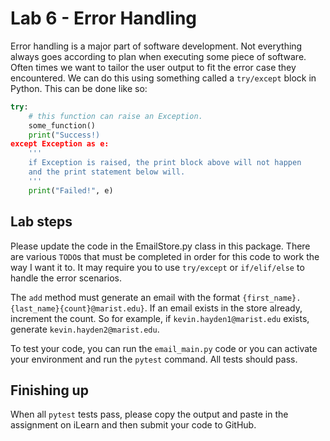 # Lab 6 - Error Handling

Error handling is a major part of software development. Not everything always goes according to plan when executing some piece of software. Often times we want to tailor the user output to fit the error case they encountered. We can do this using something called a `try/except` block in Python. This can be done like so:

```python
try:
    # this function can raise an Exception.
    some_function()
    print("Success!)
except Exception as e:
    '''
    if Exception is raised, the print block above will not happen
    and the print statement below will.
    '''
    print("Failed!", e)
```

## Lab steps

Please update the code in the EmailStore.py class in this package. There are various `TODO`s that must be completed in order for this code to work the way I want it to. It may require you to use `try/except` or `if/elif/else` to handle the error scenarios.

The `add` method must generate an email with the format `{first_name}.{last_name}{count}@marist.edu}`. If an email exists in the store already, increment the count. So for example, if `kevin.hayden1@marist.edu` exists, generate `kevin.hayden2@marist.edu`.

To test your code, you can run the `email_main.py` code or you can activate your environment and run the `pytest` command. All tests should pass.

## Finishing up

When all `pytest` tests pass, please copy the output and paste in the assignment on iLearn and then submit your code to GitHub.
